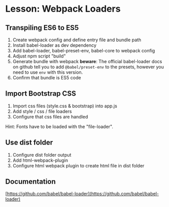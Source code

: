 # Lesson: Webpack Loaders
## Transpiling ES6 to ES5
1. Create webpack config and define entry file and bundle path
1. Install babel-loader as dev dependency
1. Add babel-loader, babel-preset-env, babel-core to webpack config
1. Adjust npm script "build"
1. Generate bundle with webpack __beware__: The official babel-loader docs on github tell you to add ``@babel/preset-env`` to the presets, however you need to use ``env`` with this version.
1. Confirm that bundle is ES5 code

## Import Bootstrap CSS
1. Import css files (style.css & bootstrap) into app.js
1. Add style / css / file loaders
1. Configure that css files are handled

Hint: Fonts have to be loaded with the "file-loader".

## Use dist folder
1. Configure dist folder output
1. Add html-webpack-plugin
1. Configure html webpack plugin to create html file in dist folder

## Documentation
[https://github.com/babel/babel-loader](https://github.com/babel/babel-loader)
